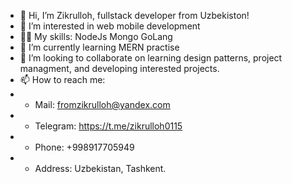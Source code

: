 - 👋 Hi, I’m Zikrulloh, fullstack developer from Uzbekiston!
- 👀 I’m interested in web mobile development
- 🐱‍👤 My skills: NodeJs Mongo GoLang
- 🌱 I’m currently learning MERN practise
- 💞️ I’m looking to collaborate on learning design patterns, project managment, and developing interested projects.
- 📫 How to reach me:
- - Mail: fromzikrulloh@yandex.com
- - Telegram: https://t.me/zikrulloh0115
- - Phone: +998917705949
- - Address: Uzbekistan, Tashkent.
